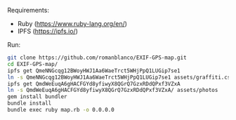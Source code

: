 Requirements:

- Ruby (https://www.ruby-lang.org/en/)
- IPFS (https://ipfs.io/)

Run:

```sh
git clone https://github.com/romanblanco/EXIF-GPS-map.git
cd EXIF-GPS-map/
ipfs get QmeNNGcqg12BWoyHWJ1Aa6WaeTrct5WHjPpQ1LUGip7se1
ln -s QmeNNGcqg12BWoyHWJ1Aa6WaeTrct5WHjPpQ1LUGip7se1 assets/graffiti.csv
ipfs get QmdWeEuqA6gHACFGYd8yfiwyX8QGrQ7GzxRDdQPxf3VZxA
ln -s QmdWeEuqA6gHACFGYd8yfiwyX8QGrQ7GzxRDdQPxf3VZxA/ assets/photos
gem install bundler
bundle install
bundle exec ruby map.rb -o 0.0.0.0
```
